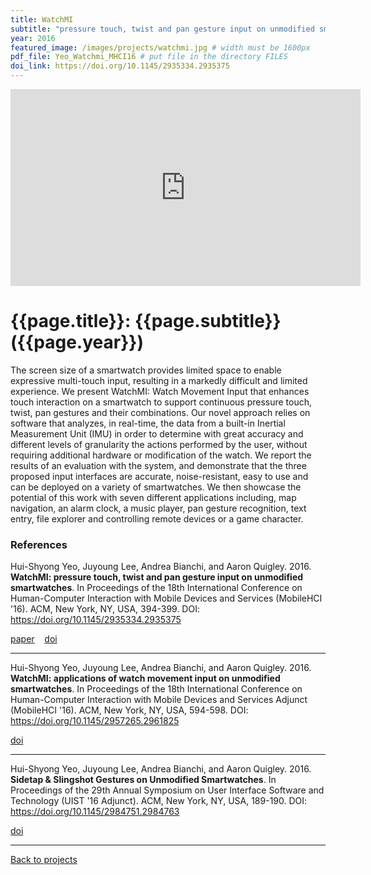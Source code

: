```yaml
---
title: WatchMI
subtitle: "pressure touch, twist and pan gesture input on unmodified smartwatches"
year: 2016
featured_image: /images/projects/watchmi.jpg # width must be 1600px	
pdf_file: Yeo_Watchmi_MHCI16 # put file in the directory FILES
doi_link: https://doi.org/10.1145/2935334.2935375
---
```




<iframe width="560" height="315" src="https://www.youtube.com/embed/74roE_cyafk" frameborder="0" allow="accelerometer; autoplay; encrypted-media; gyroscope; picture-in-picture" allowfullscreen></iframe>

<!-- DO NOT CHANGE MANUALLY -->
# {{page.title}}: {{page.subtitle}} ({{page.year}})

The screen size of a smartwatch provides limited space to enable expressive multi-touch input, resulting in a markedly difficult and limited experience. We present WatchMI: Watch Movement Input that enhances touch interaction on a smartwatch to support continuous pressure touch, twist, pan gestures and their combinations. Our novel approach relies on software that analyzes, in real-time, the data from a built-in Inertial Measurement Unit (IMU) in order to determine with great accuracy and different levels of granularity the actions performed by the user, without requiring additional hardware or modification of the watch. We report the results of an evaluation with the system, and demonstrate that the three proposed input interfaces are accurate, noise-resistant, easy to use and can be deployed on a variety of smartwatches. We then showcase the potential of this work with seven different applications including, map navigation, an alarm clock, a music player, pan gesture recognition, text entry, file explorer and controlling remote devices or a game character.


### References

Hui-Shyong Yeo, Juyoung Lee, Andrea Bianchi, and Aaron Quigley. 2016. **WatchMI: pressure touch, twist and pan gesture input on unmodified smartwatches**. In Proceedings of the 18th International Conference on Human-Computer Interaction with Mobile Devices and Services (MobileHCI '16). ACM, New York, NY, USA, 394-399. DOI: https://doi.org/10.1145/2935334.2935375

<!-- DO NOT CHANGE MANUALLY -->
<a href="http://makinteract.kaist.ac.kr/files/{{ page.year }}/{{ page.pdf_file }}" target="_blank">paper</a>&nbsp;&nbsp;&nbsp;
<a href="{{ page.doi_link }}" target="_blank">doi</a>

--- 

Hui-Shyong Yeo, Juyoung Lee, Andrea Bianchi, and Aaron Quigley. 2016. **WatchMI: applications of watch movement input on unmodified smartwatches**. In Proceedings of the 18th International Conference on Human-Computer Interaction with Mobile Devices and Services Adjunct (MobileHCI '16). ACM, New York, NY, USA, 594-598. DOI: https://doi.org/10.1145/2957265.2961825

<!-- DO NOT CHANGE MANUALLY -->
<a href="https://doi.org/10.1145/2957265.2961825" target="_blank">doi</a>

--- 

Hui-Shyong Yeo, Juyoung Lee, Andrea Bianchi, and Aaron Quigley. 2016. **Sidetap & Slingshot Gestures on Unmodified Smartwatches**. In Proceedings of the 29th Annual Symposium on User Interface Software and Technology (UIST '16 Adjunct). ACM, New York, NY, USA, 189-190. DOI: https://doi.org/10.1145/2984751.2984763

<!-- DO NOT CHANGE MANUALLY -->
<a href="https://doi.org/10.1145/2984751.2984763" target="_blank">doi</a>

--- 

<a href="projects.html" class="button button--large">Back to projects</a>